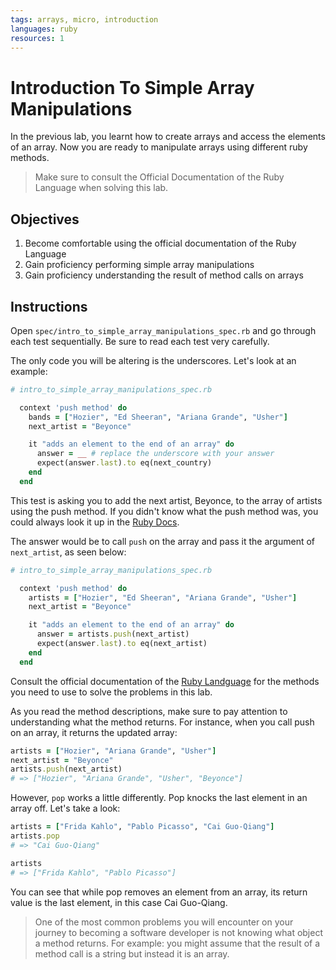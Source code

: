 ```yaml
---
tags: arrays, micro, introduction
languages: ruby
resources: 1
---
```

# Introduction To Simple Array Manipulations
In the previous lab, you learnt how to create arrays and access the elements of an array. Now you are ready to manipulate arrays using different ruby methods.

> Make sure to consult the Official Documentation of the Ruby Language when solving this lab.

## Objectives

1. Become comfortable using the official documentation of the Ruby Language
2. Gain proficiency performing simple array  manipulations
3. Gain proficiency understanding the result of method calls on arrays

## Instructions

Open `spec/intro_to_simple_array_manipulations_spec.rb` and go through each test sequentially.  Be sure to read each test very carefully. 

The only code you will be altering is the underscores. Let's look at an example:

```ruby
# intro_to_simple_array_manipulations_spec.rb

  context 'push method' do
    bands = ["Hozier", "Ed Sheeran", "Ariana Grande", "Usher"]
    next_artist = "Beyonce"

    it "adds an element to the end of an array" do
      answer = __ # replace the underscore with your answer
      expect(answer.last).to eq(next_country)
    end
  end
```

This test is asking you to add the next artist, Beyonce, to the array of artists using the push method. If you didn't know what the push method was, you could always look it up in the [Ruby Docs](http://www.ruby-doc.org/core-2.2.0/Array.html#method-i-push).

The answer would be to call `push` on the array and pass it the argument of `next_artist`, as seen below:

```ruby
# intro_to_simple_array_manipulations_spec.rb

  context 'push method' do
    artists = ["Hozier", "Ed Sheeran", "Ariana Grande", "Usher"]
    next_artist = "Beyonce"

    it "adds an element to the end of an array" do
      answer = artists.push(next_artist)
      expect(answer.last).to eq(next_artist)
    end
  end
```

Consult the official documentation of the [Ruby Landguage](http://ruby-doc.org/core-2.2.0/) for the methods you need to use to solve the problems in this lab.

As you read the method descriptions, make sure to pay attention to understanding what the method returns. For instance, when you call push on an array, it returns the updated array:

```ruby
artists = ["Hozier", "Ariana Grande", "Usher"]
next_artist = "Beyonce"
artists.push(next_artist)
# => ["Hozier", "Ariana Grande", "Usher", "Beyonce"]
```

However, `pop` works a little differently. Pop knocks the last element in an array off. Let's take a look:

```ruby
artists = ["Frida Kahlo", "Pablo Picasso", "Cai Guo-Qiang"]
artists.pop
# => "Cai Guo-Qiang"

artists
# => ["Frida Kahlo", "Pablo Picasso"]
```

You can see that while pop removes an element from an array, its return value is the last element, in this case Cai Guo-Qiang.


> One of the most common problems you will encounter on your journey to becoming a software developer is not knowing what object a method returns. For example: you might assume that the result of a method call is a string but instead it is an array.  
